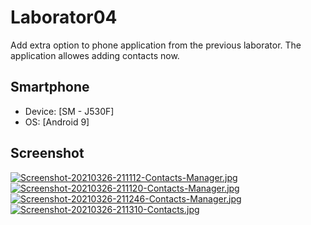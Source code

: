 # Laborator04
Add extra option to phone application from the previous laborator. The application allowes adding contacts now.

## Smartphone
 - Device: [SM - J530F]
 - OS: [Android 9]

## Screenshot
[![Screenshot-20210326-211112-Contacts-Manager.jpg](https://i.postimg.cc/qB61NdXG/Screenshot-20210326-211112-Contacts-Manager.jpg)](https://postimg.cc/w3HXrZrt)
[![Screenshot-20210326-211120-Contacts-Manager.jpg](https://i.postimg.cc/15pMKcdn/Screenshot-20210326-211120-Contacts-Manager.jpg)](https://postimg.cc/3dxg8pYY)
[![Screenshot-20210326-211246-Contacts-Manager.jpg](https://i.postimg.cc/255wrpSh/Screenshot-20210326-211246-Contacts-Manager.jpg)](https://postimg.cc/nX67GP7h)
[![Screenshot-20210326-211310-Contacts.jpg](https://i.postimg.cc/bJD9SQbv/Screenshot-20210326-211310-Contacts.jpg)](https://postimg.cc/k6CbkRTr)
